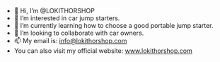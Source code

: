 - 👋 Hi, I’m @LOKITHORSHOP
- 👀 I’m interested in car jump starters.
- 🌱 I’m currently learning how to choose a good portable jump starter.
- 💞️ I’m looking to collaborate with car owners.
- 📫 My email is: info@lokithorshop.com
- You can also visit my official website: www.lokithorshop.com

<!---
LOKITHORSHOP/LOKITHORSHOP is a ✨ special ✨ repository because its `README.md` (this file) appears on your GitHub profile.
You can click the Preview link to take a look at your changes.
--->
